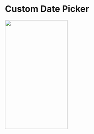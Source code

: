 # Custom Date Picker

<img src="https://github.com/Dharmik14/flutter_custom_date_picker/blob/main/assets/screen_records/custom_date_picker.gif" width="200" height="350">

